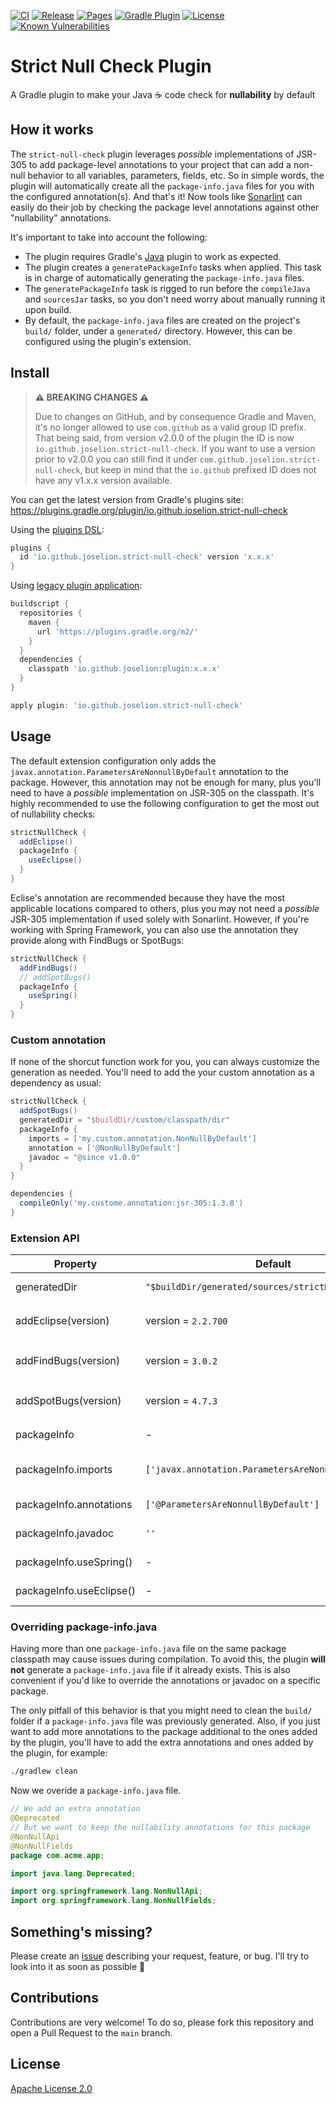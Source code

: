 [![CI](https://github.com/JoseLion/strict-null-check/actions/workflows/ci.yml/badge.svg)](https://github.com/JoseLion/strict-null-check/actions/workflows/ci.yml)
[![Release](https://github.com/JoseLion/strict-null-check/actions/workflows/release.yml/badge.svg)](https://github.com/JoseLion/strict-null-check/actions/workflows/release.yml)
[![Pages](https://github.com/JoseLion/strict-null-check/actions/workflows/pages.yml/badge.svg)](https://github.com/JoseLion/strict-null-check/actions/workflows/pages.yml)
[![Gradle Plugin](https://img.shields.io/gradle-plugin-portal/v/io.github.joselion.strict-null-check?logo=gradle)](https://plugins.gradle.org/plugin/io.github.joselion.strict-null-check)
[![License](https://img.shields.io/github/license/JoseLion/strict-null-check)](./LICENSE)
[![Known Vulnerabilities](https://snyk.io/test/github/JoseLion/strict-null-check/badge.svg)](https://snyk.io/test/github/JoseLion/strict-null-check)

# Strict Null Check Plugin

A Gradle plugin to make your Java ☕ code check for **nullability** by default

## How it works

The `strict-null-check` plugin leverages _possible_ implementations of JSR-305 to add package-level annotations to your project that can add a non-null behavior to all variables, parameters, fields, etc. So in simple words, the plugin will automatically create all the `package-info.java` files for you with the configured annotation(s). And that's it! Now tools like [Sonarlint](https://www.sonarsource.com/products/sonarlint/) can easily do their job by checking the package level annotations against other "nullability" annotations.

It's important to take into account the following:
* The plugin requires Gradle's [Java](https://docs.gradle.org/current/userguide/java_plugin.html) plugin to work as expected.
* The plugin creates a `generatePackageInfo` tasks when applied. This task is in charge of automatically generating the `package-info.java` files.
* The `generatePackageInfo` task is rigged to run before the `compileJava` and `sourcesJar` tasks, so you don't need worry about manually running it upon build. 
* By default, the `package-info.java` files are created on the project's `build/` folder, under a `generated/` directory. However, this can be configured using the plugin's extension.

## Install

> **⚠️ BREAKING CHANGES ⚠️**
>
> Due to changes on GitHub, and by consequence Gradle and Maven, it's no longer allowed to use `com.github` as a valid group ID prefix. That being said, from version v2.0.0 of the plugin the ID is now `io.github.joselion.strict-null-check`. If you want to use a version prior to v2.0.0 you can still find it under `com.github.joselion.strict-null-check`, but keep in mind that the `io.github` prefixed ID does not have any v1.x.x version available.

You can get the latest version from Gradle's plugins site:
https://plugins.gradle.org/plugin/io.github.joselion.strict-null-check

Using the [plugins DSL](https://docs.gradle.org/current/userguide/plugins.html#sec:plugins_block):

```groovy
plugins {
  id 'io.github.joselion.strict-null-check' version 'x.x.x'
}
```

Using [legacy plugin application](https://docs.gradle.org/current/userguide/plugins.html#sec:old_plugin_application):

```groovy
buildscript {
  repositories {
    maven {
      url 'https://plugins.gradle.org/m2/'
    }
  }
  dependencies {
    classpath 'io.github.joselion:plugin:x.x.x'
  }
}

apply plugin: 'io.github.joselion.strict-null-check'
```

## Usage

The default extension configuration only adds the `javax.annotation.ParametersAreNonnullByDefault` annotation to the package. However, this annotation may not be enough for many, plus you'll need to have a _possible_ implementation on JSR-305 on the classpath. It's highly recommended to use the following configuration to get the most out of nullability checks:

```groovy
strictNullCheck {
  addEclipse()
  packageInfo {
    useEclipse()
  }
}
```

Eclise's annotation are recommended because they have the most applicable locations compared to others, plus you may not need a _possible_ JSR-305 implementation if used solely with Sonarlint. However, if you're working with Spring Framework, you can also use the annotation they provide along with FindBugs or SpotBugs:

```groovy
strictNullCheck {
  addFindBugs()
  // addSpotBugs()
  packageInfo {
    useSpring()
  }
}
```

### Custom annotation

If none of the shorcut function work for you, you can always customize the generation as needed. You'll need to add the your custom annotation as a dependency as usual:

```groovy
strictNullCheck {
  addSpotBugs()
  generatedDir = "$buildDir/custom/classpath/dir"
  packageInfo {
    imports = ['my.custom.annotation.NonNullByDefault']
    annotation = ['@NonNullByDefault']
    javadoc = "@since v1.0.0"
  }
}

dependencies {
  compileOnly('my.custome.annotation:jsr-305:1.3.8')
}
```

### Extension API

| Property                 | Default                                              | Description |
| ------------------------ | ---------------------------------------------------- | ----------- |
| generatedDir             | `"$buildDir/generated/sources/strictNullCheck"`      | The directory where the classpath of the `package-info.java` files will be generated |
| addEclipse(version)      | version = `2.2.700`                                  | Shortcut function to add `org.eclipse.jdt:org.eclipse.jdt.annotation` as a **compileOnly** dependency |
| addFindBugs(version)     | version = `3.0.2`                                    | Shortcut function to add `com.google.code.findbugs:jsr305` as a **compileOnly** dependency |
| addSpotBugs(version)     | version = `4.7.3`                                    | Shortcut function to add `com.github.spotbugs:spotbugs-annotations` as a **compileOnly** dependency |
| packageInfo              | -                                                    | Container to configure package-info related setting |
| packageInfo.imports      | `['javax.annotation.ParametersAreNonnullByDefault']` | List of fully qualified imports to be added to the `package-info.java` files. Static imports can be added using `static ` as prefix |
| packageInfo.annotations  | `['@ParametersAreNonnullByDefault']`                 | List of java code annotations to be added to the `package-info.java` files |
| packageInfo.javadoc      | `''`                                                 | Additional text to be added to the javadoc of the `package-info.java` files |
| packageInfo.useSpring()  | -                                                    | Shorcut function to set Spring's imports and annotations |
| packageInfo.useEclipse() | -                                                    | Shorcut function to set Eclipse's imports and annotations |

### Overriding package-info.java

Having more than one `package-info.java` file on the same package classpath may cause issues during compilation. To avoid this, the plugin **will not** generate a `package-info.java` file if it already exists. This is also convenient if you'd like to override the annotations or javadoc on a specific package.

The only pitfall of this behavior is that you might need to clean the `build/` folder if a `package-info.java` file was previously generated. Also, if you just want to add more annotations to the package additional to the ones added by the plugin, you'll have to add the extra annotations and ones added by the plugin, for example:
```sh
./gradlew clean
```

Now we overide a `package-info.java` file.
```java
// We add an extra annotation
@Deprecated
// But we want to keep the nullability annotations for this package
@NonNullApi
@NonNullFields
package com.acme.app;

import java.lang.Deprecated;

import org.springframework.lang.NonNullApi;
import org.springframework.lang.NonNullFields;
```
## Something's missing?

Please create an [issue](https://github.com/JoseLion/strict-null-check/issues/new) describing your request, feature, or bug. I'll try to look into it as soon as possible 🙂

## Contributions

Contributions are very welcome! To do so, please fork this repository and open a Pull Request to the `main` branch.

## License

[Apache License 2.0](LICENSE)

